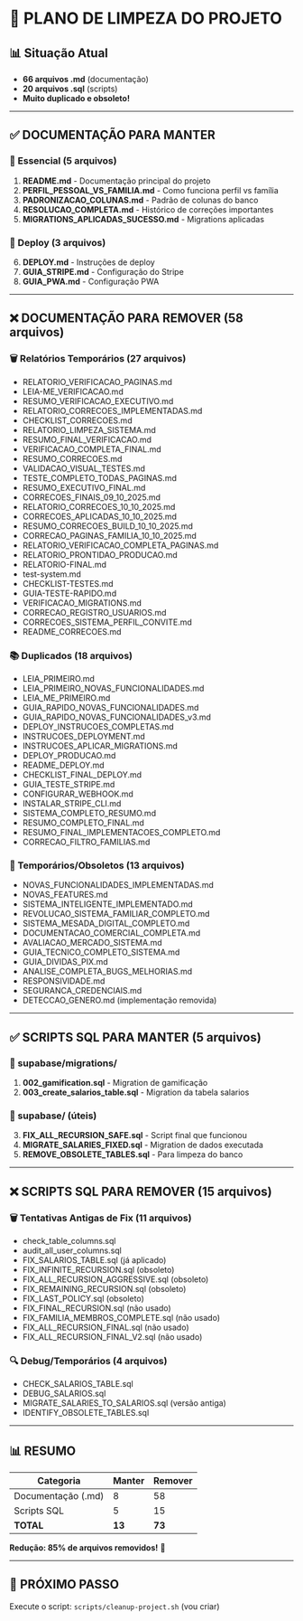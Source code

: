 # 🧹 PLANO DE LIMPEZA DO PROJETO

## 📊 Situação Atual
- **66 arquivos .md** (documentação)
- **20 arquivos .sql** (scripts)
- **Muito duplicado e obsoleto!**

---

## ✅ DOCUMENTAÇÃO PARA **MANTER**

### 📖 Essencial (5 arquivos)
1. **README.md** - Documentação principal do projeto
2. **PERFIL_PESSOAL_VS_FAMILIA.md** - Como funciona perfil vs família
3. **PADRONIZACAO_COLUNAS.md** - Padrão de colunas do banco
4. **RESOLUCAO_COMPLETA.md** - Histórico de correções importantes
5. **MIGRATIONS_APLICADAS_SUCESSO.md** - Migrations aplicadas

### 🚀 Deploy (3 arquivos)
6. **DEPLOY.md** - Instruções de deploy
7. **GUIA_STRIPE.md** - Configuração do Stripe
8. **GUIA_PWA.md** - Configuração PWA

---

## ❌ DOCUMENTAÇÃO PARA **REMOVER** (58 arquivos)

### 🗑️ Relatórios Temporários (27 arquivos)
- RELATORIO_VERIFICACAO_PAGINAS.md
- LEIA-ME_VERIFICACAO.md
- RESUMO_VERIFICACAO_EXECUTIVO.md
- RELATORIO_CORRECOES_IMPLEMENTADAS.md
- CHECKLIST_CORRECOES.md
- RELATORIO_LIMPEZA_SISTEMA.md
- RESUMO_FINAL_VERIFICACAO.md
- VERIFICACAO_COMPLETA_FINAL.md
- RESUMO_CORRECOES.md
- VALIDACAO_VISUAL_TESTES.md
- TESTE_COMPLETO_TODAS_PAGINAS.md
- RESUMO_EXECUTIVO_FINAL.md
- CORRECOES_FINAIS_09_10_2025.md
- RELATORIO_CORRECOES_10_10_2025.md
- CORRECOES_APLICADAS_10_10_2025.md
- RESUMO_CORRECOES_BUILD_10_10_2025.md
- CORRECAO_PAGINAS_FAMILIA_10_10_2025.md
- RELATORIO_VERIFICACAO_COMPLETA_PAGINAS.md
- RELATORIO_PRONTIDAO_PRODUCAO.md
- RELATORIO-FINAL.md
- test-system.md
- CHECKLIST-TESTES.md
- GUIA-TESTE-RAPIDO.md
- VERIFICACAO_MIGRATIONS.md
- CORRECAO_REGISTRO_USUARIOS.md
- CORRECOES_SISTEMA_PERFIL_CONVITE.md
- README_CORRECOES.md

### 📚 Duplicados (18 arquivos)
- LEIA_PRIMEIRO.md
- LEIA_PRIMEIRO_NOVAS_FUNCIONALIDADES.md
- LEIA_ME_PRIMEIRO.md
- GUIA_RAPIDO_NOVAS_FUNCIONALIDADES.md
- GUIA_RAPIDO_NOVAS_FUNCIONALIDADES_v3.md
- DEPLOY_INSTRUCOES_COMPLETAS.md
- INSTRUCOES_DEPLOYMENT.md
- INSTRUCOES_APLICAR_MIGRATIONS.md
- DEPLOY_PRODUCAO.md
- README_DEPLOY.md
- CHECKLIST_FINAL_DEPLOY.md
- GUIA_TESTE_STRIPE.md
- CONFIGURAR_WEBHOOK.md
- INSTALAR_STRIPE_CLI.md
- SISTEMA_COMPLETO_RESUMO.md
- RESUMO_COMPLETO_FINAL.md
- RESUMO_FINAL_IMPLEMENTACOES_COMPLETO.md
- CORRECAO_FILTRO_FAMILIAS.md

### 📝 Temporários/Obsoletos (13 arquivos)
- NOVAS_FUNCIONALIDADES_IMPLEMENTADAS.md
- NOVAS_FEATURES.md
- SISTEMA_INTELIGENTE_IMPLEMENTADO.md
- REVOLUCAO_SISTEMA_FAMILIAR_COMPLETO.md
- SISTEMA_MESADA_DIGITAL_COMPLETO.md
- DOCUMENTACAO_COMERCIAL_COMPLETA.md
- AVALIACAO_MERCADO_SISTEMA.md
- GUIA_TECNICO_COMPLETO_SISTEMA.md
- GUIA_DIVIDAS_PIX.md
- ANALISE_COMPLETA_BUGS_MELHORIAS.md
- RESPONSIVIDADE.md
- SEGURANCA_CREDENCIAIS.md
- DETECCAO_GENERO.md (implementação removida)

---

## ✅ SCRIPTS SQL PARA **MANTER** (5 arquivos)

### 📁 supabase/migrations/
1. **002_gamification.sql** - Migration de gamificação
2. **003_create_salarios_table.sql** - Migration da tabela salarios

### 📁 supabase/ (úteis)
3. **FIX_ALL_RECURSION_SAFE.sql** - Script final que funcionou
4. **MIGRATE_SALARIES_FIXED.sql** - Migration de dados executada
5. **REMOVE_OBSOLETE_TABLES.sql** - Para limpeza do banco

---

## ❌ SCRIPTS SQL PARA **REMOVER** (15 arquivos)

### 🗑️ Tentativas Antigas de Fix (11 arquivos)
- check_table_columns.sql
- audit_all_user_columns.sql
- FIX_SALARIOS_TABLE.sql (já aplicado)
- FIX_INFINITE_RECURSION.sql (obsoleto)
- FIX_ALL_RECURSION_AGGRESSIVE.sql (obsoleto)
- FIX_REMAINING_RECURSION.sql (obsoleto)
- FIX_LAST_POLICY.sql (obsoleto)
- FIX_FINAL_RECURSION.sql (não usado)
- FIX_FAMILIA_MEMBROS_COMPLETE.sql (não usado)
- FIX_ALL_RECURSION_FINAL.sql (não usado)
- FIX_ALL_RECURSION_FINAL_V2.sql (não usado)

### 🔍 Debug/Temporários (4 arquivos)
- CHECK_SALARIOS_TABLE.sql
- DEBUG_SALARIOS.sql
- MIGRATE_SALARIES_TO_SALARIOS.sql (versão antiga)
- IDENTIFY_OBSOLETE_TABLES.sql

---

## 📊 RESUMO

| Categoria | Manter | Remover |
|-----------|--------|---------|
| Documentação (.md) | 8 | 58 |
| Scripts SQL | 5 | 15 |
| **TOTAL** | **13** | **73** |

**Redução: 85% de arquivos removidos!** 🎉

---

## 🚀 PRÓXIMO PASSO

Execute o script: `scripts/cleanup-project.sh` (vou criar)
